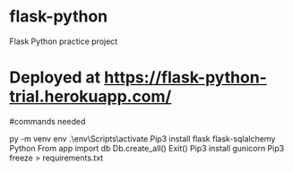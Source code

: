 # flask-python
Flask Python practice project

# Deployed at https://flask-python-trial.herokuapp.com/

#commands needed

py -m venv env
.\env\Scripts\activate
Pip3 install flask flask-sqlalchemy
Python
From app import db
Db.create_all()
Exit()
Pip3 install gunicorn
Pip3 freeze > requirements.txt


